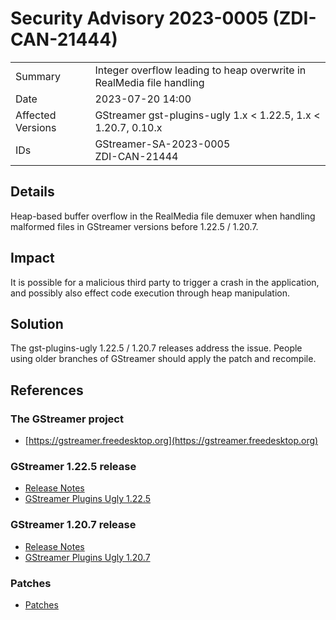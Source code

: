 # Security Advisory 2023-0005 (ZDI-CAN-21444)

<div class="vertical-table">

|                   |     |
| ----------------- | --- |
| Summary           | Integer overflow leading to heap overwrite in RealMedia file handling |
| Date              | 2023-07-20 14:00 |
| Affected Versions | GStreamer gst-plugins-ugly 1.x < 1.22.5, 1.x < 1.20.7, 0.10.x |
| IDs               | GStreamer-SA-2023-0005<br/>ZDI-CAN-21444 |

</div>

## Details

Heap-based buffer overflow in the RealMedia file demuxer when handling malformed files in GStreamer versions before 1.22.5 / 1.20.7.

## Impact

It is possible for a malicious third party to trigger a crash in the application, and possibly also effect code execution through heap manipulation.

## Solution

The gst-plugins-ugly 1.22.5 / 1.20.7 releases address the issue. People using older branches of GStreamer should apply the patch and recompile.

## References

### The GStreamer project

- [https://gstreamer.freedesktop.org](https://gstreamer.freedesktop.org)

### GStreamer 1.22.5 release

- [Release Notes](/releases/1.22/#1.22.5)  
- [GStreamer Plugins Ugly 1.22.5](/src/gst-plugins-ugly/gst-plugins-ugly-1.22.5.tar.xz)

### GStreamer 1.20.7 release

- [Release Notes](/releases/1.20/#1.20.7)  
- [GStreamer Plugins Ugly 1.20.7](/src/gst-plugins-ugly/gst-plugins-ugly-1.20.7.tar.xz)

### Patches

- [Patches](https://gitlab.freedesktop.org/gstreamer/gstreamer/-/merge_requests/5072.patch)

